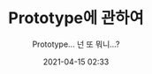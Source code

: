 ---
layout: post
type: LOading
date: 2021-04-15 02:33
draft: false
category: Javascript
title: Prototype에 관하여
subtitle: Prototype... 넌 또 뭐니...?
writer: 000000
post-header: true
header-img: img/about.jpeg
hash-tag: [Javascript, prototype, 기술면접]
---